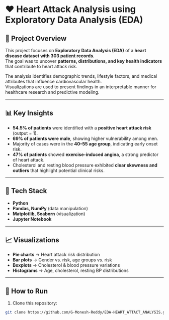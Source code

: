 # ❤️ Heart Attack Analysis using Exploratory Data Analysis (EDA)

## 📌 Project Overview
This project focuses on **Exploratory Data Analysis (EDA)** of a **heart disease dataset with 303 patient records**.  
The goal was to uncover **patterns, distributions, and key health indicators** that contribute to heart attack risk.  

The analysis identifies demographic trends, lifestyle factors, and medical attributes that influence cardiovascular health.  
Visualizations are used to present findings in an interpretable manner for healthcare research and predictive modeling.

---

## 📊 Key Insights
- **54.5% of patients** were identified with a **positive heart attack risk** (output = 1).  
- **69% of patients were male**, showing higher vulnerability among men.  
- Majority of cases were in the **40–55 age group**, indicating early onset risk.  
- **47% of patients** showed **exercise-induced angina**, a strong predictor of heart attack.  
- Cholesterol and resting blood pressure exhibited **clear skewness and outliers** that highlight potential clinical risks.  

---

## 🔧 Tech Stack
- **Python**
- **Pandas, NumPy** (data manipulation)
- **Matplotlib, Seaborn** (visualization)
- **Jupyter Notebook**

---

## 📈 Visualizations
- **Pie charts** → Heart attack risk distribution  
- **Bar plots** → Gender vs. risk, age groups vs. risk  
- **Boxplots** → Cholesterol & blood pressure variations  
- **Histograms** → Age, cholesterol, resting BP distributions  

---

## 🚀 How to Run
1. Clone this repository:
   
```bash
git clone https://github.com/G-Monesh-Reddy/EDA-HEART_ATTACT_ANALYSIS.git

  
